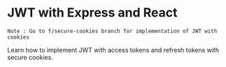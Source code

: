 # JWT with Express and React

```Note : Go to f/secure-cookies branch for implementation of JWT with cookies```

Learn how to implement JWT with access tokens and refresh tokens with secure cookies.
